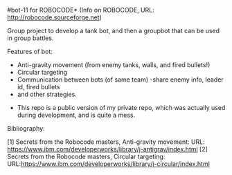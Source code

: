 #bot-11 for ROBOCODE*
(Info on ROBOCODE, URL: http://robocode.sourceforge.net)

Group project to develop a tank bot, and then a groupbot that can be used in group battles.

Features of bot:
- Anti-gravity movement (from enemy tanks, walls, and fired bullets!)
- Circular targeting
- Communication between bots (of same team)
	-share enemy info, leader id, fired bullets
- and other strategies.

* This repo is a public version of my private repo, which was actually used during development, and is quite a mess.

Bibliography:

[1] Secrets from the Robocode masters, Anti-gravity movement: URL: https://www.ibm.com/developerworks/library/j-antigrav/index.html
[2] Secrets from the Robocode masters, Circular targeting: URL:https://www.ibm.com/developerworks/library/j-circular/index.html